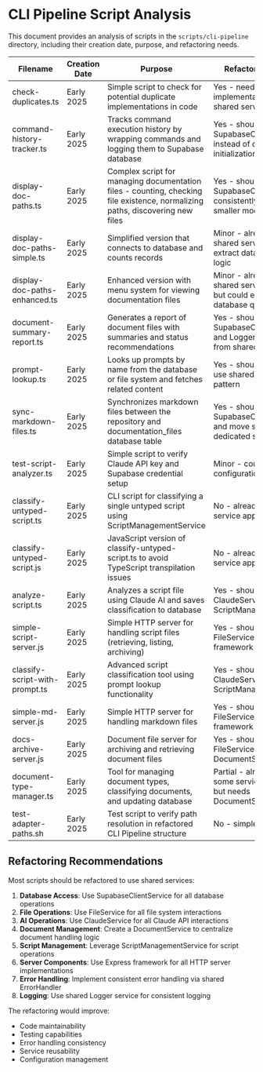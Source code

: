 # CLI Pipeline Script Analysis

This document provides an analysis of scripts in the `scripts/cli-pipeline` directory, including their creation date, purpose, and refactoring needs.

| Filename | Creation Date | Purpose | Refactoring Needed |
|----------|--------------|---------|-------------------|
| check-duplicates.ts | Early 2025 | Simple script to check for potential duplicate implementations in code | Yes - needs complete implementation using shared service approach |
| command-history-tracker.ts | Early 2025 | Tracks command execution history by wrapping commands and logging them to Supabase database | Yes - should use SupabaseClientService instead of direct client initialization |
| display-doc-paths.ts | Early 2025 | Complex script for managing documentation files - counting, checking file existence, normalizing paths, discovering new files | Yes - should use SupabaseClientService consistently, break into smaller modules |
| display-doc-paths-simple.ts | Early 2025 | Simplified version that connects to database and counts records | Minor - already uses shared services but could extract database query logic |
| display-doc-paths-enhanced.ts | Early 2025 | Enhanced version with menu system for viewing documentation files | Minor - already uses shared services pattern but could extract database query logic |
| document-summary-report.ts | Early 2025 | Generates a report of document files with summaries and status recommendations | Yes - should use SupabaseClientService and Logger/ErrorHandler from shared packages |
| prompt-lookup.ts | Early 2025 | Looks up prompts by name from the database or file system and fetches related content | Yes - should consistently use shared services pattern |
| sync-markdown-files.ts | Early 2025 | Synchronizes markdown files between the repository and documentation_files database table | Yes - should use SupabaseClientService and move sync logic to a dedicated service |
| test-script-analyzer.ts | Early 2025 | Simple script to verify Claude API key and Supabase credential setup | Minor - could use shared configuration service |
| classify-untyped-script.ts | Early 2025 | CLI script for classifying a single untyped script using ScriptManagementService | No - already uses shared service approach |
| classify-untyped-script.js | Early 2025 | JavaScript version of classify-untyped-script.ts to avoid TypeScript transpilation issues | No - already uses shared service approach |
| analyze-script.ts | Early 2025 | Analyzes a script file using Claude AI and saves classification to database | Yes - should use ClaudeService and ScriptManagementService |
| simple-script-server.js | Early 2025 | Simple HTTP server for handling script files (retrieving, listing, archiving) | Yes - should use FileService and framework like Express |
| classify-script-with-prompt.ts | Early 2025 | Advanced script classification tool using prompt lookup functionality | Yes - should use ClaudeService and ScriptManagementService |
| simple-md-server.js | Early 2025 | Simple HTTP server for handling markdown files | Yes - should use FileService and framework like Express |
| docs-archive-server.js | Early 2025 | Document file server for archiving and retrieving document files | Yes - should use FileService and DocumentService |
| document-type-manager.ts | Early 2025 | Tool for managing document types, classifying documents, and updating database | Partial - already uses some service abstractions but needs DocumentService |
| test-adapter-paths.sh | Early 2025 | Test script to verify path resolution in refactored CLI Pipeline structure | No - simple testing script |

## Refactoring Recommendations

Most scripts should be refactored to use shared services:

1. **Database Access**: Use SupabaseClientService for all database operations
2. **File Operations**: Use FileService for all file system interactions 
3. **AI Operations**: Use ClaudeService for all Claude API interactions
4. **Document Management**: Create a DocumentService to centralize document handling logic
5. **Script Management**: Leverage ScriptManagementService for script operations
6. **Server Components**: Use Express framework for all HTTP server implementations
7. **Error Handling**: Implement consistent error handling via shared ErrorHandler
8. **Logging**: Use shared Logger service for consistent logging

The refactoring would improve:
- Code maintainability
- Testing capabilities 
- Error handling consistency
- Service reusability
- Configuration management